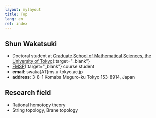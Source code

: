 ```yaml
---
layout: mylayout
title: Top
lang: en
ref: index
---
```


## Shun Wakatsuki
- Doctoral student at
  [Graduate School of Mathematical Sciences, the University of Tokyo](http://www.ms.u-tokyo.ac.jp/index.html){:target="_blank"}
- [FMSP](http://fmsp.ms.u-tokyo.ac.jp/index_e.html){:target="_blank"}
  course student
- **email**: swaka[AT]ms.u-tokyo.ac.jp
- **address**: 3-8-1 Komaba Meguro-ku Tokyo 153-8914, Japan

## Research field
- Rational homotopy theory
- String topology, Brane topology
